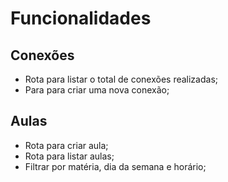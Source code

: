 # Funcionalidades

## Conexões

- Rota para listar o total de conexões realizadas;
- Para para criar uma nova conexão;

## Aulas

- Rota para criar aula;
- Rota para listar aulas;
- Filtrar por matéria, dia da semana e horário;

